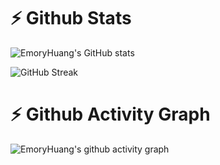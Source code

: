 # ⚡ Github Stats

![EmoryHuang's GitHub stats](https://github-readme-stats.vercel.app/api?username=EmoryHuang&show_icons=true&theme=tokyonight)

![GitHub Streak](https://github-readme-streak-stats.herokuapp.com/?user=EmoryHuang&theme=tokyonight)

# ⚡ Github Activity Graph

![EmoryHuang's github activity graph](https://activity-graph.herokuapp.com/graph?username=EmoryHuang&theme=dracula)
